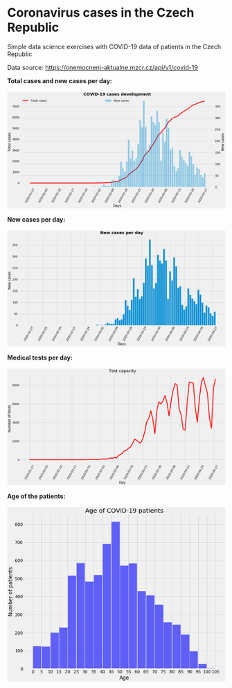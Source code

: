 # Coronavirus cases in the Czech Republic
Simple data science exercises with COVID-19 data of patients in the Czech Republic

Data source: https://onemocneni-aktualne.mzcr.cz/api/v1/covid-19

**Total cases and new cases per day:** <br> <br>
![Combined plot of Covid-19 cases](https://github.com/krystofh/Covid-Datascience/blob/master/plots/combined-cases-graph.png)

**New cases per day:** <br><br>
![New cases of Covid-19](https://github.com/krystofh/Covid-Datascience/blob/master/plots/new-cases-graph.png)

**Medical tests per day:**<br><br>
![Medical test](https://github.com/krystofh/Covid-Datascience/blob/master/plots/new_tests.png)

**Age of the patients:**<br><br>
![Age](https://github.com/krystofh/Covid-Datascience/blob/master/plots/age.png)

